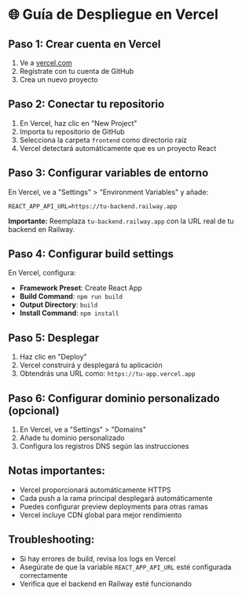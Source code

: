 # 🌐 Guía de Despliegue en Vercel

## Paso 1: Crear cuenta en Vercel
1. Ve a [vercel.com](https://vercel.com)
2. Regístrate con tu cuenta de GitHub
3. Crea un nuevo proyecto

## Paso 2: Conectar tu repositorio
1. En Vercel, haz clic en "New Project"
2. Importa tu repositorio de GitHub
3. Selecciona la carpeta `frontend` como directorio raíz
4. Vercel detectará automáticamente que es un proyecto React

## Paso 3: Configurar variables de entorno
En Vercel, ve a "Settings" > "Environment Variables" y añade:

```
REACT_APP_API_URL=https://tu-backend.railway.app
```

**Importante:** Reemplaza `tu-backend.railway.app` con la URL real de tu backend en Railway.

## Paso 4: Configurar build settings
En Vercel, configura:
- **Framework Preset**: Create React App
- **Build Command**: `npm run build`
- **Output Directory**: `build`
- **Install Command**: `npm install`

## Paso 5: Desplegar
1. Haz clic en "Deploy"
2. Vercel construirá y desplegará tu aplicación
3. Obtendrás una URL como: `https://tu-app.vercel.app`

## Paso 6: Configurar dominio personalizado (opcional)
1. En Vercel, ve a "Settings" > "Domains"
2. Añade tu dominio personalizado
3. Configura los registros DNS según las instrucciones

## Notas importantes:
- Vercel proporcionará automáticamente HTTPS
- Cada push a la rama principal desplegará automáticamente
- Puedes configurar preview deployments para otras ramas
- Vercel incluye CDN global para mejor rendimiento

## Troubleshooting:
- Si hay errores de build, revisa los logs en Vercel
- Asegúrate de que la variable `REACT_APP_API_URL` esté configurada correctamente
- Verifica que el backend en Railway esté funcionando
